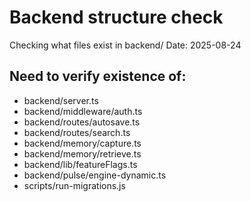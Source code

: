 # Backend structure check
Checking what files exist in backend/
Date: 2025-08-24

## Need to verify existence of:
- backend/server.ts
- backend/middleware/auth.ts  
- backend/routes/autosave.ts
- backend/routes/search.ts
- backend/memory/capture.ts
- backend/memory/retrieve.ts
- backend/lib/featureFlags.ts
- backend/pulse/engine-dynamic.ts
- scripts/run-migrations.js